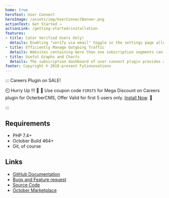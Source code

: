 ```yaml
---
home: true
heroText: User Connect
heroImage: /assets/img/UserConnectBanner.png
actionText: Get Started →
actionLink: /getting-started/installation
features:
- title: Cater Verified Users Only!
  details: Enabling "verify via email" toggle in the settings page allows you to filter spam users and only serve the verified ones.
- title: Efficiently Manage Outgoing Traffic
  details: Websites containing more than one subscription segments can create categories for each segment using the plugin. Visitors to the website can only subscribe to segments which they are interested in.
- title: Useful Graphs and Charts
  details: The subscription dashboard of user connect plugin provides a bird eye view of your current subscription base. The subscription graphs gives a visualization of the number of users subscribing each day.This graph can be helpful to monitor your current performance and also predict your future trends.
footer: Copyright © 2018-present Fytinnovations
---
```


::: Careers Plugin on SALE!

 :timer_clock: Hurry Up !!! :tada: :confetti_ball: Use coupon code `FIRST5` for Mega Discount on Careers plugin for OcterberCMS, Offer Valid for first 5 users only. [Install Now](https://octobercms.com/plugin/fytinnovations-careers).  :tada:

:::

## Requirements

- PHP 7.4+
- October Build 464+
- Git, of course

## Links

- [GitHub Documentation](https://github.com/fytinnovations/oc-user-connect)
- [Bugs and Feature request](https://github.com/fytinnovations/oc-user-connect-plugin/issues)
- [Source Code](https://github.com/fytinnovations/oc-user-connect-plugin)
- [October Marketplace](https://octobercms.com/plugin/fytinnovations-careers)
